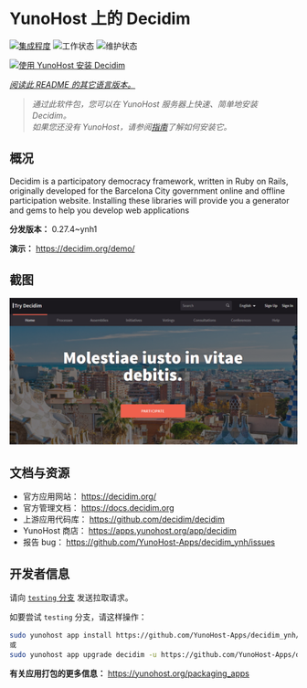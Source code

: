 <!--
注意：此 README 由 <https://github.com/YunoHost/apps/tree/master/tools/readme_generator> 自动生成
请勿手动编辑。
-->

# YunoHost 上的 Decidim

[![集成程度](https://dash.yunohost.org/integration/decidim.svg)](https://ci-apps.yunohost.org/ci/apps/decidim/) ![工作状态](https://ci-apps.yunohost.org/ci/badges/decidim.status.svg) ![维护状态](https://ci-apps.yunohost.org/ci/badges/decidim.maintain.svg)

[![使用 YunoHost 安装 Decidim](https://install-app.yunohost.org/install-with-yunohost.svg)](https://install-app.yunohost.org/?app=decidim)

*[阅读此 README 的其它语言版本。](./ALL_README.md)*

> *通过此软件包，您可以在 YunoHost 服务器上快速、简单地安装 Decidim。*  
> *如果您还没有 YunoHost，请参阅[指南](https://yunohost.org/install)了解如何安装它。*

## 概况

Decidim is a participatory democracy framework, written in Ruby on Rails, originally developed for the Barcelona City government online and offline participation website. Installing these libraries will provide you a generator and gems to help you develop web applications


**分发版本：** 0.27.4~ynh1

**演示：** <https://decidim.org/demo/>

## 截图

![Decidim 的截图](./doc/screenshots/screenshot1.PNG)

## 文档与资源

- 官方应用网站： <https://decidim.org/>
- 官方管理文档： <https://docs.decidim.org>
- 上游应用代码库： <https://github.com/decidim/decidim>
- YunoHost 商店： <https://apps.yunohost.org/app/decidim>
- 报告 bug： <https://github.com/YunoHost-Apps/decidim_ynh/issues>

## 开发者信息

请向 [`testing` 分支](https://github.com/YunoHost-Apps/decidim_ynh/tree/testing) 发送拉取请求。

如要尝试 `testing` 分支，请这样操作：

```bash
sudo yunohost app install https://github.com/YunoHost-Apps/decidim_ynh/tree/testing --debug
或
sudo yunohost app upgrade decidim -u https://github.com/YunoHost-Apps/decidim_ynh/tree/testing --debug
```

**有关应用打包的更多信息：** <https://yunohost.org/packaging_apps>
